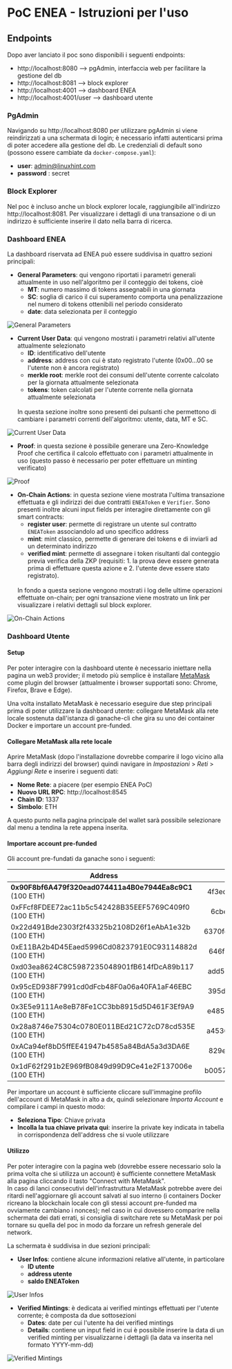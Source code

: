 # PoC ENEA - Istruzioni per l'uso

## Endpoints
Dopo aver lanciato il poc sono disponibili i seguenti endpoints:   
- http://localhost:8080 --> pgAdmin, interfaccia web per facilitare la gestione del db
- http://localhost:8081 --> block explorer
- http://localhost:4001 --> dashboard ENEA
- http://localhost:4001/user --> dashboard utente

### PgAdmin
Navigando su http://localhost:8080 per utilizzare pgAdmin si viene reindirizzati a una schermata di login; è necessario infatti autenticarsi prima di poter accedere alla gestione del db. Le credenziali di default sono (possono essere cambiate da `docker-compose.yaml`):
- **user**:  admin@linuxhint.com
- **password** : secret   

### Block Explorer
Nel poc è incluso anche un block explorer locale, raggiungibile all'indirizzo http://localhost:8081. Per visualizzare i dettagli di una transazione o di un indirizzo è sufficiente inserire il dato nella barra di ricerca.

### Dashboard ENEA
La dashboard riservata ad ENEA può essere suddivisa in quattro sezioni principali:
- **General Parameters**: qui vengono riportati i parametri generali attualmente in uso nell'algoritmo per il conteggio dei tokens, cioè    
    - **MT**: numero massimo di tokens assegnabili in una giornata
    - **SC**: soglia di carico il cui superamento comporta una penalizzazione nel numero di tokens ottenibili nel periodo considerato
    - **date**: data selezionata per il conteggio                  
                                      
![General Parameters](screenshots/1.png)                 


- **Current User Data**: qui vengono mostrati i parametri relativi all'utente attualmente selezionato
    - **ID**: identificativo dell'utente
    - **address**: address con cui è stato registrato l'utente (0x00...00 se l'utente non è ancora registrato) 
    - **merkle root**: merkle root dei consumi dell'utente corrente calcolato per la giornata attualmente selezionata
    - **tokens**: token calcolati per l'utente corrente nella giornata attualmente selezionata
    <br/>       
    In questa sezione inoltre sono presenti dei pulsanti che permettono di cambiare i parametri correnti dell'algoritmo: utente, data, MT e SC.       
![Current User Data](screenshots/2.png)         

- **Proof**: in questa sezione è possibile generare una Zero-Knowledge Proof che certifica il calcolo effettuato con i parametri attualmente in uso (questo passo è necessario per poter effettuare un minting verificato)
        
![Proof](screenshots/3.png) 

       
- **On-Chain Actions**: in questa sezione viene mostrata l'ultima transazione effettuata e gli indirizzi dei due contratti `ENEAToken` e `Verifier`. Sono presenti inoltre alcuni input fields per interagire direttamente con gli smart contracts:
    - **register user**: permette di registrare un utente sul contratto `ENEAToken` associandolo ad uno specifico address
    - **mint**: mint classico, permette di generare dei tokens e di inviarli ad un determinato indirizzo
    - **verified mint**: permette di assegnare i token risultanti dal conteggio previa verifica della ZKP (requisiti: 1. la prova deve essere generata prima di effettuare questa azione e 2. l'utente deve essere stato registrato).   
    <br/>
    In fondo a questa sezione vengono mostrati i log delle ultime operazioni effettuate on-chain; per ogni transazione viene mostrato un link per visualizzare i relativi dettagli sul block explorer.

![On-Chain Actions](screenshots/4.png) 

### Dashboard Utente

#### Setup
Per poter interagire con la dashboard utente è necessario iniettare nella pagina un web3 provider; il metodo più semplice è installare [MetaMask](https://metamask.io/download) come plugin del browser (attualmente i browser supportati sono: Chrome, Firefox, Brave e Edge).

Una volta installato MetaMask è necessario eseguire due step principali prima di poter utilizzare la dashboard utente: collegare MetaMask alla rete locale sostenuta dall'istanza di ganache-cli che gira su uno dei container Docker e importare un account pre-funded.

#### Collegare MetaMask alla rete locale
Aprire MetaMask (dopo l'installazione dovrebbe comparire il logo vicino alla barra degli indirizzi del browser) quindi navigare in *Impostazioni* > *Reti* > *Aggiungi Rete* e inserire i seguenti dati:
* **Nome Rete**: a piacere (per esempio ENEA PoC)
* **Nuovo URL RPC**: http://localhost:8545
* **Chain ID**: 1337
* **Simbolo**: ETH 

A questo punto nella pagina principale del wallet sarà possibile selezionare dal menu a tendina la rete appena inserita.

#### Importare account pre-funded
Gli account pre-fundati da ganache sono i seguenti:

|                 Address                              |                            Private Key                           |
| ---------------------------------------------------- |:----------------------------------------------------------------:|
| **0x90F8bf6A479f320ead074411a4B0e7944Ea8c9C1** (100 ETH) | 4f3edf983ac636a65a842ce7c78d9aa706d3b113bce9c46f30d7d21715b23b1d |
| 0xFFcf8FDEE72ac11b5c542428B35EEF5769C409f0 (100 ETH) | 6cbed15c793ce57650b9877cf6fa156fbef513c4e6134f022a85b1ffdd59b2a1 |
| 0x22d491Bde2303f2f43325b2108D26f1eAbA1e32b (100 ETH) | 6370fd033278c143179d81c5526140625662b8daa446c22ee2d73db3707e620c |
| 0xE11BA2b4D45Eaed5996Cd0823791E0C93114882d (100 ETH) | 646f1ce2fdad0e6deeeb5c7e8e5543bdde65e86029e2fd9fc169899c440a7913 |
| 0xd03ea8624C8C5987235048901fB614fDcA89b117 (100 ETH) | add53f9a7e588d003326d1cbf9e4a43c061aadd9bc938c843a79e7b4fd2ad743 |
| 0x95cED938F7991cd0dFcb48F0a06a40FA1aF46EBC (100 ETH) | 395df67f0c2d2d9fe1ad08d1bc8b6627011959b79c53d7dd6a3536a33ab8a4fd |
| 0x3E5e9111Ae8eB78Fe1CC3bb8915d5D461F3Ef9A9 (100 ETH) | e485d098507f54e7733a205420dfddbe58db035fa577fc294ebd14db90767a52 |
| 0x28a8746e75304c0780E011BEd21C72cD78cd535E (100 ETH) | a453611d9419d0e56f499079478fd72c37b251a94bfde4d19872c44cf65386e3 |
| 0xACa94ef8bD5ffEE41947b4585a84BdA5a3d3DA6E (100 ETH) | 829e924fdf021ba3dbbc4225edfece9aca04b929d6e75613329ca6f1d31c0bb4 |
| 0x1dF62f291b2E969fB0849d99D9Ce41e2F137006e (100 ETH) | b0057716d5917badaf911b193b12b910811c1497b5bada8d7711f758981c3773 |

Per importare un account è sufficiente cliccare sull'immagine profilo dell'account di MetaMask in alto a dx, quindi selezionare *Importa Account* e compilare i campi in questo modo:
* **Seleziona Tipo**: Chiave privata
* **Incolla la tua chiave privata qui**: inserire la private key indicata in tabella in corrispondenza dell'address che si vuole utilizzare

#### Utilizzo

Per poter interagire con la pagina web (dovrebbe essere necessario solo la prima volta che si utilizza un account) è sufficiente connettere MetaMask alla pagina cliccando il tasto "Connect with MetaMask".   
In caso di lanci consecutivi dell'infrastruttura MetaMask potrebbe avere dei ritardi nell'aggiornare gli account salvati al suo interno (i containers Docker ricreano la blockchain locale con gli stessi account pre-funded ma ovviamente cambiano i nonces); nel caso in cui dovessero comparire nella schermata dei dati errati, si consiglia di switchare rete su MetaMask per poi tornare su quella del poc in modo da forzare un refresh generale del network.  

La schermata è suddivisa in due sezioni principali:
- **User Infos**: contiene alcune informazioni relative all'utente, in particolare
    - **ID utente**
    - **address utente**
    - **saldo ENEAToken**   
         
![User Infos](screenshots/5.png) 


- **Verified Mintings**: è dedicata ai verified mintings effettuati per l'utente corrente; è composta da due sottosezioni 
    - **Dates**: date per cui l'utente ha dei verified mintings
    - **Details**: contiene un input field in cui è possibile inserire la data di un verified minting per visualizzarne i dettagli (la data va inserita nel formato YYYY-mm-dd)

![Verified Mintings](screenshots/6.png)




